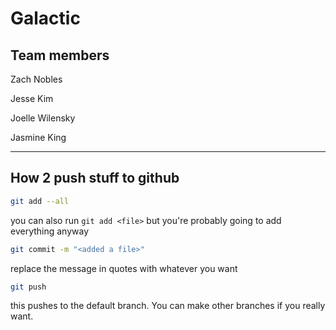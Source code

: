 # Galactic

## Team members
Zach Nobles

Jesse Kim

Joelle Wilensky

Jasmine King

---
## How 2 push stuff to github
```sh
git add --all
```
you can also run ```git add <file>``` but you're probably going to add everything anyway
```sh
git commit -m "<added a file>"
```
replace the message in quotes with whatever you want
```sh
git push
```
this pushes to the default branch. You can make other branches if you really want.

